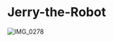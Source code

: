 # Jerry-the-Robot
![IMG_0278](https://github.com/oldfashionedjelly/Jerry-the-Robot/assets/121991056/6048115e-b0ed-4d33-9780-66ddac6afea7)
